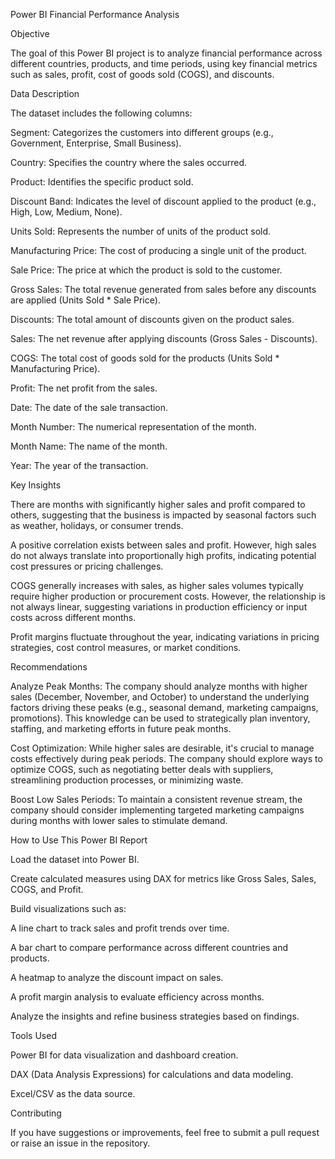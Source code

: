 Power BI Financial Performance Analysis

Objective

The goal of this Power BI project is to analyze financial performance across different countries, products, and time periods, using key financial metrics such as sales, profit, cost of goods sold (COGS), and discounts.

Data Description

The dataset includes the following columns:

Segment: Categorizes the customers into different groups (e.g., Government, Enterprise, Small Business).

Country: Specifies the country where the sales occurred.

Product: Identifies the specific product sold.

Discount Band: Indicates the level of discount applied to the product (e.g., High, Low, Medium, None).

Units Sold: Represents the number of units of the product sold.

Manufacturing Price: The cost of producing a single unit of the product.

Sale Price: The price at which the product is sold to the customer.

Gross Sales: The total revenue generated from sales before any discounts are applied (Units Sold * Sale Price).

Discounts: The total amount of discounts given on the product sales.

Sales: The net revenue after applying discounts (Gross Sales - Discounts).

COGS: The total cost of goods sold for the products (Units Sold * Manufacturing Price).

Profit: The net profit from the sales.

Date: The date of the sale transaction.

Month Number: The numerical representation of the month.

Month Name: The name of the month.

Year: The year of the transaction.

Key Insights

There are months with significantly higher sales and profit compared to others, suggesting that the business is impacted by seasonal factors such as weather, holidays, or consumer trends.

A positive correlation exists between sales and profit. However, high sales do not always translate into proportionally high profits, indicating potential cost pressures or pricing challenges.

COGS generally increases with sales, as higher sales volumes typically require higher production or procurement costs. However, the relationship is not always linear, suggesting variations in production efficiency or input costs across different months.

Profit margins fluctuate throughout the year, indicating variations in pricing strategies, cost control measures, or market conditions.

Recommendations

Analyze Peak Months: The company should analyze months with higher sales (December, November, and October) to understand the underlying factors driving these peaks (e.g., seasonal demand, marketing campaigns, promotions). This knowledge can be used to strategically plan inventory, staffing, and marketing efforts in future peak months.

Cost Optimization: While higher sales are desirable, it's crucial to manage costs effectively during peak periods. The company should explore ways to optimize COGS, such as negotiating better deals with suppliers, streamlining production processes, or minimizing waste.

Boost Low Sales Periods: To maintain a consistent revenue stream, the company should consider implementing targeted marketing campaigns during months with lower sales to stimulate demand.

How to Use This Power BI Report

Load the dataset into Power BI.

Create calculated measures using DAX for metrics like Gross Sales, Sales, COGS, and Profit.

Build visualizations such as:

A line chart to track sales and profit trends over time.

A bar chart to compare performance across different countries and products.

A heatmap to analyze the discount impact on sales.

A profit margin analysis to evaluate efficiency across months.

Analyze the insights and refine business strategies based on findings.

Tools Used

Power BI for data visualization and dashboard creation.

DAX (Data Analysis Expressions) for calculations and data modeling.

Excel/CSV as the data source.

Contributing

If you have suggestions or improvements, feel free to submit a pull request or raise an issue in the repository.
